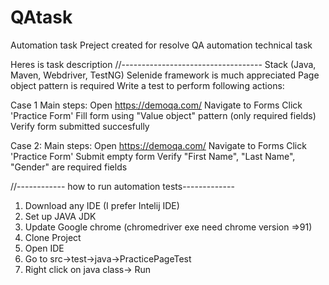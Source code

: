 # QAtask
Automation task
 Preject created for resolve QA automation technical task
 
 Heres is task description 
//-----------------------------------
Stack (Java, Maven, Webdriver, TestNG)
Selenide framework is much appreciated
Page object pattern is required
Write a test to perform following actions:

Case 1
Main steps:
Open https://demoqa.com/
Navigate to Forms
Click 'Practice Form'
Fill form using "Value object" pattern (only required fields)
Verify form submitted succesfully

Case 2:
Main steps:
Open https://demoqa.com/
Navigate to Forms
Click 'Practice Form'
Submit empty form
Verify "First Name", "Last Name", "Gender" are required fields

//------------ how to run automation tests-------------
1. Download any IDE (I prefer Intelij IDE)
2. Set up JAVA JDK
3. Update Google chrome (chromedriver exe need chrome version =>91)
4. Clone Project 
5. Open IDE
6. Go to src->test->java->PracticePageTest
7. Right click on java class-> Run

